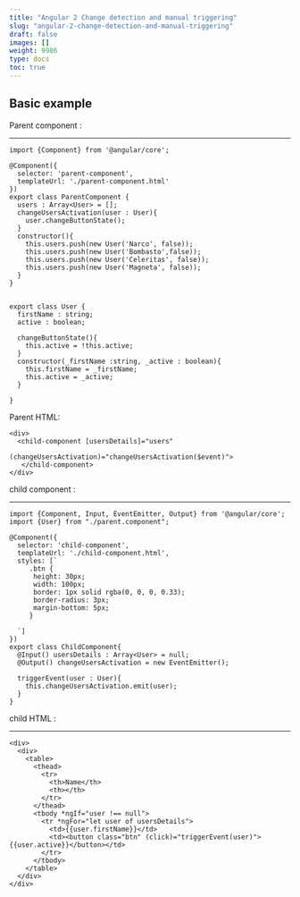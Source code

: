 ```yaml
---
title: "Angular 2 Change detection and manual triggering"
slug: "angular-2-change-detection-and-manual-triggering"
draft: false
images: []
weight: 9986
type: docs
toc: true
---
```


## Basic example
Parent component :


----------

    import {Component} from '@angular/core';
    
    @Component({
      selector: 'parent-component',
      templateUrl: './parent-component.html'
    })
    export class ParentComponent {
      users : Array<User> = [];
      changeUsersActivation(user : User){
        user.changeButtonState();
      }
      constructor(){
        this.users.push(new User('Narco', false));
        this.users.push(new User('Bombasto',false));
        this.users.push(new User('Celeritas', false));
        this.users.push(new User('Magneta', false));
      }
    }
    
    
    export class User {
      firstName : string;
      active : boolean;
    
      changeButtonState(){
        this.active = !this.active;
      }
      constructor(_firstName :string, _active : boolean){
        this.firstName = _firstName;
        this.active = _active;
      }
    
    }

Parent HTML: 

    <div>
      <child-component [usersDetails]="users" 
                       (changeUsersActivation)="changeUsersActivation($event)">
       </child-component>
    </div>

child component :


----------

    import {Component, Input, EventEmitter, Output} from '@angular/core';
    import {User} from "./parent.component";
    
    @Component({
      selector: 'child-component',
      templateUrl: './child-component.html',
      styles: [`
         .btn {
          height: 30px;
          width: 100px;
          border: 1px solid rgba(0, 0, 0, 0.33);
          border-radius: 3px;
          margin-bottom: 5px;
         }
    
      `]
    })
    export class ChildComponent{
      @Input() usersDetails : Array<User> = null;
      @Output() changeUsersActivation = new EventEmitter();
    
      triggerEvent(user : User){
        this.changeUsersActivation.emit(user);
      }
    }


child HTML :


----------

 

    <div>
      <div>
        <table>
          <thead>
            <tr>
              <th>Name</th>
              <th></th>
            </tr>
          </thead>
          <tbody *ngIf="user !== null">
            <tr *ngFor="let user of usersDetails">
              <td>{{user.firstName}}</td>
              <td><button class="btn" (click)="triggerEvent(user)">{{user.active}}</button></td>
            </tr>
          </tbody>
        </table>
      </div>
    </div>




